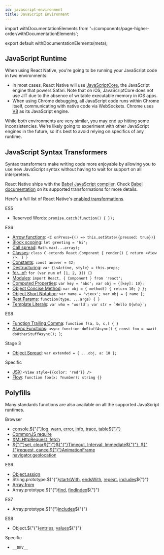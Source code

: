 ```yaml
---
id: javascript-environment
title: JavaScript Environment
---
```


import withDocumentationElements from '~/components/page-higher-order/withDocumentationElements';

export default withDocumentationElements(meta);

## JavaScript Runtime

When using React Native, you're going to be running your JavaScript code in two environments:

* In most cases, React Native will use [JavaScriptCore](http://trac.webkit.org/wiki/JavaScriptCore), the JavaScript engine that powers Safari. Note that on iOS, JavaScriptCore does not use JIT due to the absence of writable executable memory in iOS apps.
* When using Chrome debugging, all JavaScript code runs within Chrome itself, communicating with native code via WebSockets. Chrome uses [V8](https://code.google.com/p/v8/) as its JavaScript engine.

While both environments are very similar, you may end up hitting some inconsistencies. We're likely going to experiment with other JavaScript engines in the future, so it's best to avoid relying on specifics of any runtime.

## JavaScript Syntax Transformers

Syntax transformers make writing code more enjoyable by allowing you to use new JavaScript syntax without having to wait for support on all interpreters.

React Native ships with the [Babel JavaScript compiler](https://babeljs.io). Check [Babel documentation](https://babeljs.io/docs/plugins/#transform-plugins) on its supported transformations for more details.

Here's a full list of React Native's [enabled transformations](https://github.com/facebook/react-native/blob/master/babel-preset/configs/main.js#L16).

ES5

* Reserved Words: `promise.catch(function() { });`

ES6

* [Arrow functions](http://babeljs.io/docs/learn-es2015/#arrows): `<C onPress={() => this.setState({pressed: true})}`
* [Block scoping](https://babeljs.io/docs/learn-es2015/#let-const): `let greeting = 'hi';`
* [Call spread](http://babeljs.io/docs/learn-es2015/#default-rest-spread): `Math.max(...array);`
* [Classes](http://babeljs.io/docs/learn-es2015/#classes): `class C extends React.Component { render() { return <View />; } }`
* [Constants](https://babeljs.io/docs/learn-es2015/#let-const): `const answer = 42;`
* [Destructuring](http://babeljs.io/docs/learn-es2015/#destructuring): `var {isActive, style} = this.props;`
* [for...of](https://developer.mozilla.org/en-US/docs/Web/JavaScript/Reference/Statements/for...of): `for (var num of [1, 2, 3]) {}`
* [Modules](http://babeljs.io/docs/learn-es2015/#modules): `import React, { Component } from 'react';`
* [Computed Properties](http://babeljs.io/docs/learn-es2015/#enhanced-object-literals): `var key = 'abc'; var obj = {[key]: 10};`
* [Object Concise Method](http://babeljs.io/docs/learn-es2015/#enhanced-object-literals): `var obj = { method() { return 10; } };`
* [Object Short Notation](http://babeljs.io/docs/learn-es2015/#enhanced-object-literals): `var name = 'vjeux'; var obj = { name };`
* [Rest Params](https://github.com/sebmarkbage/ecmascript-rest-spread): `function(type, ...args) { }`
* [Template Literals](http://babeljs.io/docs/learn-es2015/#template-strings): ``` var who = 'world'; var str = `Hello ${who}`; ```

ES8

* [Function Trailing Comma](https://github.com/jeffmo/es-trailing-function-commas): `function f(a, b, c,) { }`
* [Async Functions](https://github.com/tc39/ecmascript-asyncawait): `async function doStuffAsync() { const foo = await doOtherStuffAsync(); }`;

Stage 3

* [Object Spread](https://github.com/sebmarkbage/ecmascript-rest-spread): `var extended = { ...obj, a: 10 };`

Specific

* [JSX](https://reactjs.org/docs/jsx-in-depth.html): `<View style={{color: 'red'}} />`
* [Flow](http://flowtype.org/): `function foo(x: ?number): string {}`

## Polyfills

Many standards functions are also available on all the supported JavaScript runtimes.

Browser

* [console.${"{"}log, warn, error, info, trace, table${"}"}](https://developer.chrome.com/devtools/docs/console-api)
* [CommonJS require](https://nodejs.org/docs/latest/api/modules.html)
* [XMLHttpRequest, fetch](../network/#content)
* [${"{"}set, clear${"}"}${"{"}Timeout, Interval, Immediate${"}"}, ${"{"}request, cancel${"}"}AnimationFrame](../timers/#content)
* [navigator.geolocation](../../sdk/location/)

ES6

* [Object.assign](https://developer.mozilla.org/en-US/docs/Web/JavaScript/Reference/Global_Objects/Object/assign)
* String.prototype.${"{"}[startsWith](https://developer.mozilla.org/en-US/docs/Web/JavaScript/Reference/Global_Objects/String/startsWith), [endsWith](https://developer.mozilla.org/en-US/docs/Web/JavaScript/Reference/Global_Objects/String/endsWith), [repeat](https://developer.mozilla.org/en-US/docs/Web/JavaScript/Reference/Global_Objects/String/repeat), [includes](https://developer.mozilla.org/en-US/docs/Web/JavaScript/Reference/Global_Objects/String/includes)${"}"}
* [Array.from](https://developer.mozilla.org/en-US/docs/Web/JavaScript/Reference/Global_Objects/Array/from)
* Array.prototype.${"{"}[find](https://developer.mozilla.org/en-US/docs/Web/JavaScript/Reference/Global_Objects/Array/find), [findIndex](https://developer.mozilla.org/en-US/docs/Web/JavaScript/Reference/Global_Objects/Array/findIndex)${"}"}

ES7

* Array.prototype.${"{"}[includes](https://developer.mozilla.org/en-US/docs/Web/JavaScript/Reference/Global_Objects/Array/includes)${"}"}

ES8

* Object.${"{"}[entries](https://developer.mozilla.org/en-US/docs/Web/JavaScript/Reference/Global_Objects/Object/entries), [values](https://developer.mozilla.org/en-US/docs/Web/JavaScript/Reference/Global_Objects/Object/values)${"}"}

Specific

* `__DEV__`

